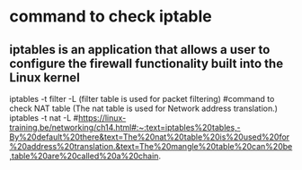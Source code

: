 # command to check iptable
## iptables is an application that allows a user to configure the firewall functionality built into the Linux kernel
iptables -t filter -L (filter table is used for packet filtering)
#command to check NAT table (The nat table is used for Network address translation.)
iptables -t nat -L
#https://linux-training.be/networking/ch14.html#:~:text=iptables%20tables,-By%20default%20there&text=The%20nat%20table%20is%20used%20for%20address%20translation.&text=The%20mangle%20table%20can%20be,table%20are%20called%20a%20chain.
